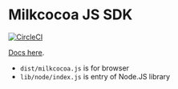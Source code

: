 # Milkcocoa JS SDK

[![CircleCI](https://circleci.com/gh/mlkcca/js.svg?style=svg)](https://circleci.com/gh/mlkcca/js)

[Docs here](https://v3.mlkcca.com).

- `dist/milkcocoa.js` is for browser
- `lib/node/index.js` is entry of Node.JS library
